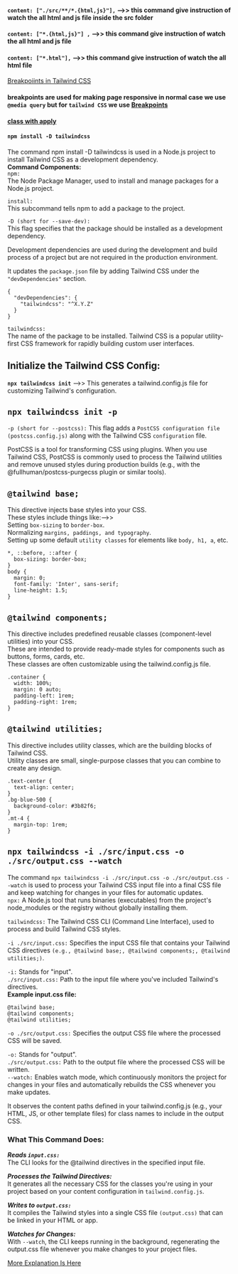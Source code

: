 
#### `content: ["./src/**/*.{html,js}"],` -->> this command give instruction of watch the all html and js file inside the src folder

#### `content: ["*.{html,js}"] ,` -->> this command give instruction of watch the all html and js file

#### `content: ["*.html"],` -->> this command give instruction of watch the all html file

[Breakpoiints in Tailwind CSS](https://tailwindcss.com/docs/responsive-design#using-custom-breakpoints)

#### breakpoints are used for making page responsive in normal case we use `@media query` but for `tailwind CSS` we use [Breakpoints](https://tailwindcss.com/docs/responsive-design#using-custom-breakpoints)

#### [class with apply](https://tailwindcss.com/docs/reusing-styles#extracting-classes-with-apply)

#### `npm install -D tailwindcss`
The command npm install -D tailwindcss is used in a Node.js project to install Tailwind CSS as a development dependency.  
**Command Components:**  
`npm:`  
The Node Package Manager, used to install and manage packages for a Node.js project.  

`install:`  
This subcommand tells npm to add a package to the project.  

`-D (short for --save-dev):`  
This flag specifies that the package should be installed as a development dependency.  

Development dependencies are used during the development and build process of a project but are not required in the production environment.  

It updates the `package.json` file by adding Tailwind CSS under the `"devDependencies"` section.  
```
{
  "devDependencies": {
    "tailwindcss": "^X.Y.Z"
  }
}
```

`tailwindcss:`  
The name of the package to be installed. Tailwind CSS is a popular utility-first CSS framework for rapidly building custom user interfaces.  

## Initialize the Tailwind CSS Config:
**`npx tailwindcss init`** -->> This generates a tailwind.config.js file for customizing Tailwind's configuration.

## `npx tailwindcss init -p`
`-p (short for --postcss):`
This flag adds a `PostCSS configuration file (postcss.config.js)` along with the Tailwind CSS `configuration` file.  

PostCSS is a tool for transforming CSS using plugins. When you use Tailwind CSS, PostCSS is commonly used to process the Tailwind utilities and remove unused styles during production builds (e.g., with the @fullhuman/postcss-purgecss plugin or similar tools).  

## `@tailwind base;`
This directive injects base styles into your CSS.  
These styles include things like:-->>   
Setting `box-sizing` to `border-box`.  
Normalizing `margins, paddings, and typography`.  
Setting up some default `utility classes` for elements like `body, h1, a`, etc.  
```
*, ::before, ::after {
  box-sizing: border-box;
}
body {
  margin: 0;
  font-family: 'Inter', sans-serif;
  line-height: 1.5;
}
```

## `@tailwind components;`
This directive includes predefined reusable classes (component-level utilities) into your CSS.  
These are intended to provide ready-made styles for components such as buttons, forms, cards, etc.  
These classes are often customizable using the tailwind.config.js file.  
```
.container {
  width: 100%;
  margin: 0 auto;
  padding-left: 1rem;
  padding-right: 1rem;
}
```


## `@tailwind utilities;`
This directive includes utility classes, which are the building blocks of Tailwind CSS.  
Utility classes are small, single-purpose classes that you can combine to create any design.  
```
.text-center {
  text-align: center;
}
.bg-blue-500 {
  background-color: #3b82f6;
}
.mt-4 {
  margin-top: 1rem;
}
```


## `npx tailwindcss -i ./src/input.css -o ./src/output.css --watch `
The command `npx tailwindcss -i ./src/input.css -o ./src/output.css --watch` is used to process your Tailwind CSS input file into a final CSS file and keep watching for changes in your files for automatic updates.  
`npx:`
A Node.js tool that runs binaries (executables) from the project's node_modules or the registry without globally installing them.

`tailwindcss:`
The Tailwind CSS CLI (Command Line Interface), used to process and build Tailwind CSS styles.

`-i ./src/input.css:`
Specifies the input CSS file that contains your Tailwind CSS directives `(e.g., @tailwind base;, @tailwind components;, @tailwind utilities;)`.

`-i:` Stands for "input".  
`./src/input.css:` Path to the input file where you've included Tailwind's directives.  
**Example input.css file:**
```
@tailwind base;
@tailwind components;
@tailwind utilities;
```
`-o ./src/output.css:`
Specifies the output CSS file where the processed CSS will be saved.  

`-o:` Stands for "output".  
`./src/output.css:` Path to the output file where the processed CSS will be written.  
`--watch:`
Enables watch mode, which continuously monitors the project for changes in your files and automatically rebuilds the CSS whenever you make updates.

It observes the content paths defined in your tailwind.config.js (e.g., your HTML, JS, or other template files) for class names to include in the output CSS.

### What This Command Does:
***Reads `input.css:`***  
The CLI looks for the @tailwind directives in the specified input file. 

***Processes the Tailwind Directives:***  
It generates all the necessary CSS for the classes you're using in your project based on your content configuration in `tailwind.config.js`.

***Writes to `output.css:`***  
It compiles the Tailwind styles into a single CSS file `(output.css)` that can be linked in your HTML or app.

***Watches for Changes:***  
With `--watch`, the CLI keeps running in the background, regenerating the output.css file whenever you make changes to your project files.


[More Explanation Is Here](https://chatgpt.com/share/674431ae-4000-8011-bc7c-ce809422fd05)